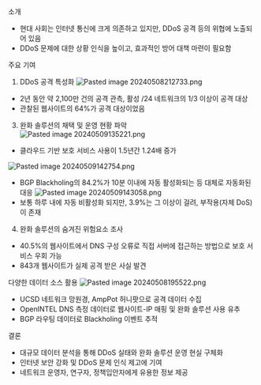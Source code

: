 소개
- 현대 사회는 인터넷 통신에 크게 의존하고 있지만, DDoS 공격 등의 위협에 노출되어 있음
- DDoS 문제에 대한 상황 인식을 높이고, 효과적인 방어 대책 마련이 필요함

주요 기여
1. DDoS 공격 특성화
![Pasted image 20240508212733.png](/DDoS%20Mitigation%20A%20Measurement-Based%20Approach/Pasted%20image%20240508212733.png)
- 2년 동안 약 2,100만 건의 공격 관측, 활성 /24 네트워크의 1/3 이상이 공격 대상
- 관찰된 웹사이트의 64%가 공격 대상이었음

3. 완화 솔루션의 채택 및 운영 현황 파악  
![Pasted image 20240509135221.png](/DDoS%20Mitigation%20A%20Measurement-Based%20Approach/Pasted%20image%20240509135221.png)
- 클라우드 기반 보호 서비스 사용이 1.5년간 1.24배 증가

![Pasted image 20240509142754.png](/DDoS%20Mitigation%20A%20Measurement-Based%20Approach/Pasted%20image%20240509142754.png)
- BGP Blackholing의 84.2%가 10분 이내에 자동 활성화되는 등 대체로 자동화된 대응
![Pasted image 20240509143058.png](/DDoS%20Mitigation%20A%20Measurement-Based%20Approach/Pasted%20image%20240509143058.png)
- 보통 하루 내에 자동 비활성화 되지만, 3.9%는 그 이상이 걸려, 부작용(자체 DoS)이 존재

4. 완화 솔루션의 숨겨진 위험요소 조사
- 40.5%의 웹사이트에서 DNS 구성 오류로 직접 서버에 접근하는 방법으로 보호 서비스 우회 가능
- 843개 웹사이트가 실제 공격 받은 사실 발견

다양한 데이터 소스 활용
![Pasted image 20240508195522.png](/DDoS%20Mitigation%20A%20Measurement-Based%20Approach/Pasted%20image%2020240508195522.png)
- UCSD 네트워크 망원경, AmpPot 허니팟으로 공격 데이터 수집
- OpenINTEL DNS 측정 데이터로 웹사이트-IP 매핑 및 완화 솔루션 사용 유추
- BGP 라우팅 데이터로 Blackholing 이벤트 추적

결론 
- 대규모 데이터 분석을 통해 DDoS 실태와 완화 솔루션 운영 현실 구체화
- 인터넷 보안 강화 및 DDoS 문제 인식 제고에 기여
- 네트워크 운영자, 연구자, 정책입안자에게 유용한 정보 제공